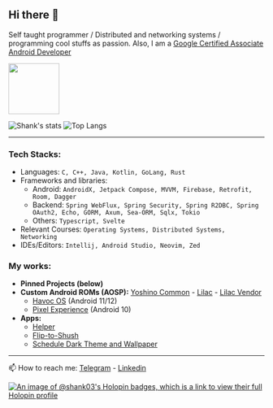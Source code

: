 ## Hi there 👋

Self taught programmer / Distributed and networking systems / programming cool stuffs as passion. Also, I am a [Google Certified Associate Android Developer](https://www.credential.net/8ac253ae-ee5a-4670-aa97-c1e0d1adf587?key=08622314ff7f4e343d1a265d100429a047b06698d6ed0c8e670e81e28ce12e4b#gs.co91yd)

<img src="https://api.accredible.com/v1/frontend/credential_website_embed_image/badge/56248814?key=08622314ff7f4e343d1a265d100429a047b06698d6ed0c8e670e81e28ce12e4b" height="100px" /><br>

![Shank's stats](https://github-readme-stats.vercel.app/api?username=shank03&count_private=true&show_icons=true&hide_border=true&custom_title=Github%20Stats&hide=issues,stars&title_color=1A73E8)
![Top Langs](https://github-readme-stats.vercel.app/api/top-langs/?username=shank03&langs_count=10&title_color=1A73E8&hide_border=true&hide_title=true&layout=compact)<br>

-------

### Tech Stacks:
- Languages: `C, C++, Java, Kotlin, GoLang, Rust`
- Frameworks and libraries:
  - Android: `AndroidX, Jetpack Compose, MVVM, Firebase, Retrofit, Room, Dagger`
  - Backend: `Spring WebFlux, Spring Security, Spring R2DBC, Spring OAuth2, Echo, GORM, Axum, Sea-ORM, Sqlx, Tokio`
  - Others: `Typescript, Svelte`
- Relevant Courses: `Operating Systems, Distributed Systems, Networking`
- IDEs/Editors: `Intellij, Android Studio, Neovim, Zed`

### My works:
- **Pinned Projects (below)**
- **Custom Android ROMs (AOSP):** [Yoshino Common](https://github.com/shank03/android_device_sony_yoshino-common) - [Lilac](https://github.com/shank03/android_device_sony_lilac) - [Lilac Vendor](https://github.com/shank03/android_vendor_sony_lilac)
  - [Havoc OS](https://forum.xda-developers.com/t/rom-havoc-os-4-1-official-r.4225905) (Android 11/12)
  - [Pixel Experience](https://forum.xda-developers.com/xperia-xz1-compact/development/rom-pixel-experience-10-0-plus-update-t4071563) (Android 10)<br>
- **Apps:**
  - [Helper](https://play.google.com/store/apps/details?id=com.utility.keeper)
  - [Flip-to-Shush](https://play.google.com/store/apps/details?id=com.alpha.dev.flip_to_shush)
  - [Schedule Dark Theme and Wallpaper](https://play.google.com/store/apps/details?id=com.alpha.dev.schedule_dark_theme) <br>

-------

📫 How to reach me: [Telegram](https://t.me/shank03) - [Linkedin](https://linkedin.com/in/shank03)

[![An image of @shank03's Holopin badges, which is a link to view their full Holopin profile](https://holopin.me/shank03)](https://holopin.io/@shank03)
